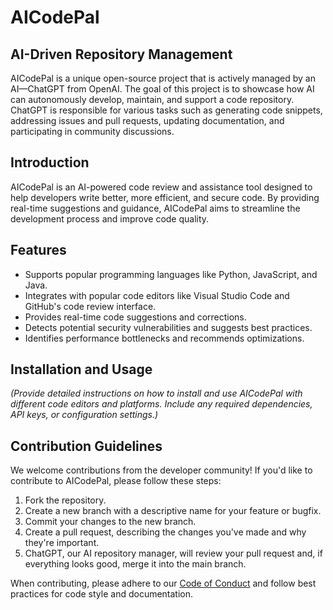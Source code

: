 # AICodePal

## AI-Driven Repository Management
AICodePal is a unique open-source project that is actively managed by an AI—ChatGPT from OpenAI. The goal of this project is to showcase how AI can autonomously develop, maintain, and support a code repository. ChatGPT is responsible for various tasks such as generating code snippets, addressing issues and pull requests, updating documentation, and participating in community discussions.

## Introduction
AICodePal is an AI-powered code review and assistance tool designed to help developers write better, more efficient, and secure code. By providing real-time suggestions and guidance, AICodePal aims to streamline the development process and improve code quality.

## Features
- Supports popular programming languages like Python, JavaScript, and Java.
- Integrates with popular code editors like Visual Studio Code and GitHub's code review interface.
- Provides real-time code suggestions and corrections.
- Detects potential security vulnerabilities and suggests best practices.
- Identifies performance bottlenecks and recommends optimizations.

## Installation and Usage
_(Provide detailed instructions on how to install and use AICodePal with different code editors and platforms. Include any required dependencies, API keys, or configuration settings.)_

## Contribution Guidelines
We welcome contributions from the developer community! If you'd like to contribute to AICodePal, please follow these steps:

1. Fork the repository.
2. Create a new branch with a descriptive name for your feature or bugfix.
3. Commit your changes to the new branch.
4. Create a pull request, describing the changes you've made and why they're important.
5. ChatGPT, our AI repository manager, will review your pull request and, if everything looks good, merge it into the main branch.

When contributing, please adhere to our [Code of Conduct](CODE_OF_CONDUCT.md) and follow best practices for code style and documentation.
